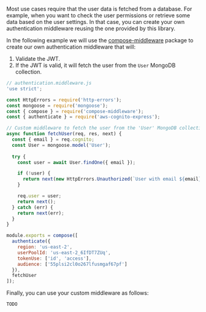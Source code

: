 Most use cases require that the user data is fetched from a database. For example, when you want to check the user permissions
or retrieve some data based on the user settings. In that case, you can create your own authentication middleware reusing the 
one provided by this library.

In the following example we will use the [compose-middleware](https://www.npmjs.com/package/compose-middleware) package to create 
our own authentication middleware that will:

1. Validate the JWT.
2. If the JWT is valid, it will fetch the user from the `User` MongoDB collection.

```javascript
// authentication.middleware.js
'use strict';

const HttpErrors = require('http-errors');
const mongoose = require('mongoose');
const { compose } = require('compose-middleware');
const { authenticate } = require('aws-cognito-express');

// Custom middleware to fetch the user from the 'User' MongoDB collection.
async function fetchUser(req, res, next) {
  const { email } = req.cognito;
  const User = mongoose.model('User');
  
  try {
    const user = await User.findOne({ email });

    if (!user) {
      return next(new HttpErrors.Unauthorized(`User with email ${email} does not exist`));
    }

    req.user = user;
    return next();
  } catch (err) {
    return next(err);
  }
}

module.exports = compose([
  authenticate({
    region: 'us-east-2',
    userPoolId: 'us-east-2_6IfDT7ZUq',
    tokenUse: ['id', 'access'],
    audience: ['55plsi2cl0o267lfusmgaf67pf']
  }),
  fetchUser
]);
```

Finally, you can use your custom middleware as follows:

```javascript
TODO
```
